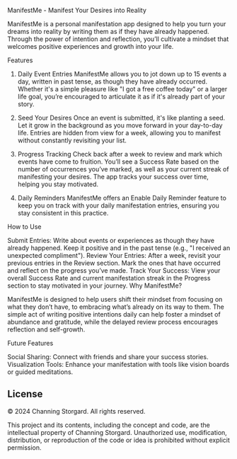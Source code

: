 ManifestMe - Manifest Your Desires into Reality

ManifestMe is a personal manifestation app designed to help you turn your dreams into reality by writing them as if they have already happened. Through the power of intention and reflection, you’ll cultivate a mindset that welcomes positive experiences and growth into your life.

Features

1. Daily Event Entries
ManifestMe allows you to jot down up to 15 events a day, written in past tense, as though they have already occurred. Whether it's a simple pleasure like "I got a free coffee today" or a larger life goal, you’re encouraged to articulate it as if it's already part of your story.

2. Seed Your Desires
Once an event is submitted, it's like planting a seed. Let it grow in the background as you move forward in your day-to-day life. Entries are hidden from view for a week, allowing you to manifest without constantly revisiting your list.

3. Progress Tracking
Check back after a week to review and mark which events have come to fruition. You’ll see a Success Rate based on the number of occurrences you’ve marked, as well as your current streak of manifesting your desires. The app tracks your success over time, helping you stay motivated.

4. Daily Reminders
ManifestMe offers an Enable Daily Reminder feature to keep you on track with your daily manifestation entries, ensuring you stay consistent in this practice.

How to Use

Submit Entries: Write about events or experiences as though they have already happened. Keep it positive and in the past tense (e.g., "I received an unexpected compliment").
Review Your Entries: After a week, revisit your previous entries in the Review section. Mark the ones that have occurred and reflect on the progress you’ve made.
Track Your Success: View your overall Success Rate and current manifestation streak in the Progress section to stay motivated in your journey.
Why ManifestMe?

ManifestMe is designed to help users shift their mindset from focusing on what they don’t have, to embracing what’s already on its way to them. The simple act of writing positive intentions daily can help foster a mindset of abundance and gratitude, while the delayed review process encourages reflection and self-growth.

Future Features

Social Sharing: Connect with friends and share your success stories.
Visualization Tools: Enhance your manifestation with tools like vision boards or guided meditations.


## License

© 2024 Channing Storgard. All rights reserved.

This project and its contents, including the concept and code, are the intellectual property of Channing Storgard. Unauthorized use, modification, distribution, or reproduction of the code or idea is prohibited without explicit permission.
